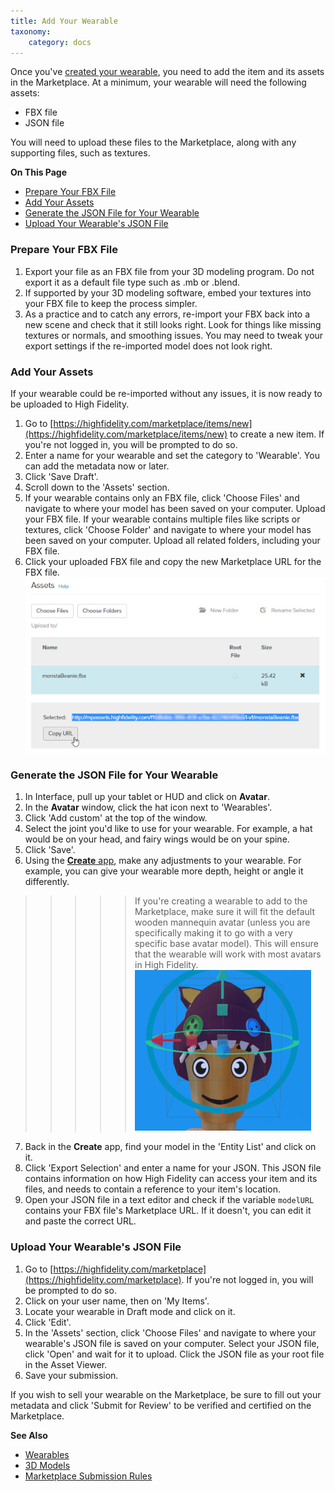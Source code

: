 ```yaml
---
title: Add Your Wearable
taxonomy:
    category: docs
---
```


Once you've [created your wearable](../../../create/wearables), you need to add the item and its assets in the Marketplace. At a minimum, your wearable will need the following assets:

* FBX file
* JSON file

You will need to upload these files to the Marketplace, along with any supporting files, such as textures. 

**On This Page**
* [Prepare Your FBX File](#prepare-your-fbx-file)
* [Add Your Assets](#add-your-assets)
* [Generate the JSON File for Your Wearable](#generate-the-json-file-for-your-wearable)
* [Upload Your Wearable's JSON File](#upload-your-wearables-json-file)

### Prepare Your FBX File

1. Export your file as an FBX file from your 3D modeling program. Do not export it as a default file type such as .mb or .blend.
2. If supported by your 3D modeling software, embed your textures into your FBX file to keep the process simpler.
3. As a practice and to catch any errors, re-import your FBX back into a new scene and check that it still looks right. Look for things like missing textures or normals, and smoothing issues. You may need to tweak your export settings if the re-imported model does not look right.

### Add Your Assets
If your wearable could be re-imported without any issues, it is now ready to be uploaded to High Fidelity. 

1. Go to [https://highfidelity.com/marketplace/items/new](https://highfidelity.com/marketplace/items/new) to create a new item. If you're not logged in, you will be prompted to do so. 
2. Enter a name for your wearable and set the category to 'Wearable'. You can add the metadata now or later. 
3. Click 'Save Draft'. 
4. Scroll down to the 'Assets' section. 
5. If your wearable contains only an FBX file, click 'Choose Files' and navigate to where your model has been saved on your computer. Upload your FBX file. If your wearable contains multiple files like scripts or textures, click 'Choose Folder' and navigate to where your model has been saved on your computer. Upload all related folders, including your FBX file. 
6. Click your uploaded FBX file and copy the new Marketplace URL for the FBX file. ![](upload-assets.PNG)

### Generate the JSON File for Your Wearable

1. In Interface, pull up your tablet or HUD and click on **Avatar**.
2. In the **Avatar** window, click the hat icon next to 'Wearables'.
3. Click 'Add custom' at the top of the window.
4. Select the joint you'd like to use for your wearable. For example, a hat would be on your head, and fairy wings would be on your spine.
5. Click 'Save'. 
6. Using the [**Create** app](../../../create/tools#the-create-app), make any adjustments to your wearable. For example, you can give your wearable more depth, height or angle it differently.
>>>>>If you're creating a wearable to add to the Marketplace, make sure it will fit the default wooden mannequin avatar (unless you are specifically making it to go with a very specific base avatar model). This will ensure that the wearable will work with most avatars in High Fidelity.  
![](edited-wearable.PNG)
7. Back in the **Create** app, find your model in the 'Entity List' and click on it. 
8. Click 'Export Selection' and enter a name for your JSON. This JSON file contains information on how High Fidelity can access your item and its files, and needs to contain a reference to your item's location. 
9. Open your JSON file in a text editor and check if the variable `modelURL` contains your FBX file's Marketplace URL. If it doesn't, you can edit it and paste the correct URL. 

### Upload Your Wearable's JSON File
1. Go to [https://highfidelity.com/marketplace](https://highfidelity.com/marketplace). If you're not logged in, you will be prompted to do so.
2. Click on your user name, then on 'My Items'.
3. Locate your wearable in Draft mode and click on it. 
4. Click 'Edit'.
5. In the 'Assets' section, click 'Choose Files' and navigate to where your wearable's JSON file is saved on your computer. Select your JSON file, click 'Open' and wait for it to upload.
Click the JSON file as your root file in the Asset Viewer. 
7. Save your submission.

If you wish to sell your wearable on the Marketplace, be sure to fill out your metadata and click 'Submit for Review' to be verified and certified on the Marketplace.

**See Also**

+ [Wearables](../../../create/wearables)
+ [3D Models](../../../create/3d-models)
+ [Marketplace Submission Rules](../../submission-rules)